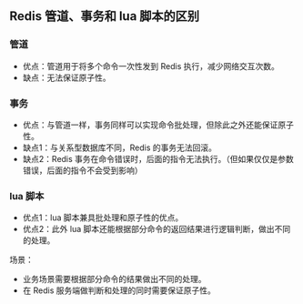 ## Redis 管道、事务和 lua 脚本的区别
### 管道

- 优点：管道用于将多个命令一次性发到 Redis 执行，减少网络交互次数。
- 缺点：无法保证原子性。

### 事务

- 优点：与管道一样，事务同样可以实现命令批处理，但除此之外还能保证原子性。
- 缺点1：与关系型数据库不同，Redis 的事务无法回滚。
- 缺点2：Redis 事务在命令错误时，后面的指令无法执行。（但如果仅仅是参数错误，后面的指令不会受到影响）

### lua 脚本

- 优点1：lua 脚本兼具批处理和原子性的优点。
- 优点2：此外 lua 脚本还能根据部分命令的返回结果进行逻辑判断，做出不同的处理。

场景：

- 业务场景需要根据部分命令的结果做出不同的处理。
- 在 Redis 服务端做判断和处理的同时需要保证原子性。